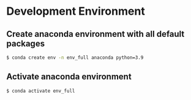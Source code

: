 # Development Environment

## Create anaconda environment with all default packages
```bash
$ conda create env -n env_full anaconda python=3.9

```

## Activate anaconda environment
```bash
$ conda activate env_full

```
